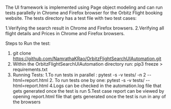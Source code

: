 The UI framework is implemented using Page object modeling and can run tests parallelly in Chrome and Firefox browser for the Orbitz Flight booking website.
The tests directory has a test file with two test cases:

 1.Verifying the search result in Chrome and Firefox browsers. 
 2.Verifying all flight details and Prices in Chrome and Firefox browsers.

Steps to Run the test:
1. git clone https://github.com/NamrathaKRao/OrbitzFlightSearchUIAutomation.git
2. Within the OrbitzFlightSearchUIAutomation directory run: pip3 freeze > requirements.txt
3. Running Tests:
    1.To run tests in parallel : pytest -s -v tests/ -n 2 --html=report.html
    2. To run tests one by one: pytest -s -v tests/ --html=report.html
4.Logs can be checked in the automation.log file that gets generated once the test is run
5.Test case report can be viewed by opening report.html file that gets generated once the test is run in any of the browsers
